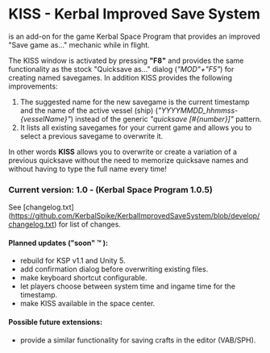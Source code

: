 KISS - Kerbal Improved Save System
==================================

is an add-on for the game Kerbal Space Program that provides an improved "Save game as..." mechanic while in flight.  

The KISS window is activated by pressing **"F8"** and provides the same functionality as the stock "Quicksave as..." dialog (*"MOD"+"F5"*) for creating named savegames. In addition KISS provides the following improvements:

1.  The suggested name for the new savegame is the current timestamp and the name of the active vessel (ship) (*"YYYYMMDD_hhmmss-{vesselName}"*) instead of the generic *"quicksave [#{number}]"* pattern.
2.  It lists all existing savegames for your current game and allows you to select a previous savegame to overwrite it.

In other words **KISS** allows you to overwrite or create a variation of a previous quicksave without the need to memorize quicksave names and without having to type the full name every time!

### Current version: 1.0 - (Kerbal Space Program 1.0.5) ###

See [changelog.txt] (https://github.com/KerbalSpike/KerbalImprovedSaveSystem/blob/develop/changelog.txt) for list of changes.

#### Planned updates ("soon" :tm: ): ####
* rebuild for KSP v1.1 and Unity 5.
* add confirmation dialog before overwriting existing files.
* make keyboard shortcut configurable.
* let players choose between system time and ingame time for the timestamp.
* make KISS available in the space center.

#### Possible future extensions: ####
* provide a similar functionality for saving crafts in the editor (VAB/SPH).  
